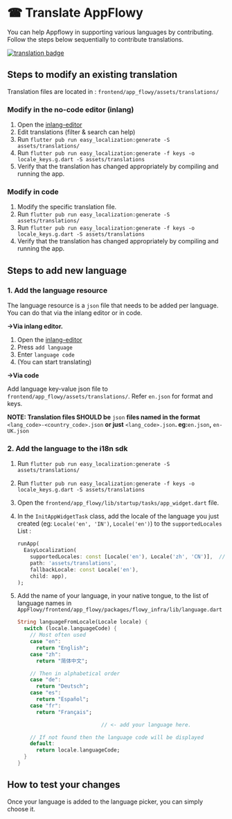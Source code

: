 # ☎ Translate AppFlowy

You can help Appflowy in supporting various languages by contributing. Follow the steps below sequentially to contribute translations.

[![translation badge](https://inlang.com/badge?url=github.com/AppFlowy-IO/AppFlowy)](https://inlang.com/editor/github.com/AppFlowy-IO/AppFlowy?ref=badge)

## Steps to modify an existing translation

Translation files are located in : `frontend/app_flowy/assets/translations/`

### Modify in the no-code editor (inlang)

1. Open the [inlang-editor](https://inlang.com/editor/github.com/AppFlowy-IO/AppFlowy)
2. Edit translations (filter & search can help)
4. Run `flutter pub run easy_localization:generate -S assets/translations/`
5. Run `flutter pub run easy_localization:generate -f keys -o locale_keys.g.dart -S assets/translations`
6. Verify that the translation has changed appropriately by compiling and running the app.

### Modify in code

1. Modify the specific translation file.
2. Run `flutter pub run easy_localization:generate -S assets/translations/`
3. Run `flutter pub run easy_localization:generate -f keys -o locale_keys.g.dart -S assets/translations`
4. Verify that the translation has changed appropriately by compiling and running the app.

## Steps to add new language

### 1. Add the language resource

The language resource is a `json` file that needs to be added per language. You can do that via the inlang editor or in code.

**->Via inlang editor.**

1. Open the [inlang-editor](https://inlang.com/editor/github.com/AppFlowy-IO/AppFlowy)
2. Press `add language`
3. Enter `language code`
4. (You can start translating)

**->Via code**

Add language key-value json file to `frontend/app_flowy/assets/translations/`. Refer `en.json` for format and keys.

**NOTE: Translation files SHOULD be** `json` **files named in the format** `<lang_code>-<country_code>.json` **or just** `<lang_code>.json`**. eg:**`en.json`**,** `en-UK.json`


### 2. Add the language to the i18n sdk

1. Run `flutter pub run easy_localization:generate -S assets/translations/`
2. Run `flutter pub run easy_localization:generate -f keys -o locale_keys.g.dart -S assets/translations`
3. Open the `frontend/app_flowy/lib/startup/tasks/app_widget.dart` file.
4. In the `InitAppWidgetTask` class, add the locale of the language you just created (eg: `Locale('en', 'IN')`, `Locale('en')`) to the `supportedLocales` List :

    ```dart
    runApp(
      EasyLocalization(
        supportedLocales: const [Locale('en'), Locale('zh', 'CN')],  // <---- Add locale to this list
        path: 'assets/translations',
        fallbackLocale: const Locale('en'),
        child: app),
    );    
    ```
5. Add the name of your language, in your native tongue, to the list of language names in `AppFlowy/frontend/app_flowy/packages/flowy_infra/lib/language.dart`
    ```dart
    String languageFromLocale(Locale locale) {
      switch (locale.languageCode) {
        // Most often used
        case "en":
          return "English";
        case "zh":
          return "简体中文";

        // Then in alphabetical order
        case "de":
          return "Deutsch";
        case "es":
          return "Español";
        case "fr":
          return "Français";

                               // <- add your language here.

        // If not found then the language code will be displayed
        default:
          return locale.languageCode;
      }
    }
    ```


## How to test your changes

Once your language is added to the language picker, you can simply choose it.
